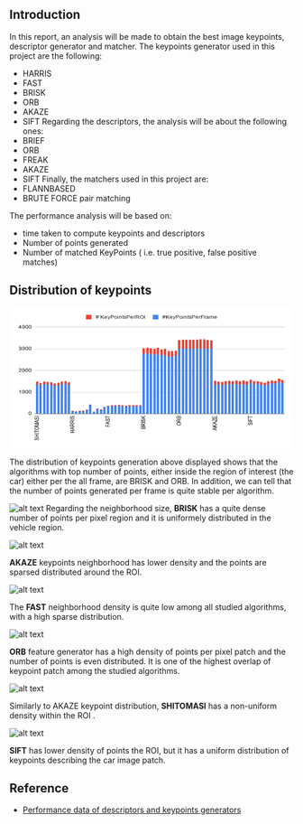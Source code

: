 ## Introduction
In this report, an analysis will be made to obtain the best image keypoints, descriptor generator and matcher. 
The keypoints generator used in this project are the following:
* HARRIS
* FAST 
* BRISK 
* ORB
* AKAZE
* SIFT
Regarding the descriptors, the analysis will be about the following ones:
* BRIEF
* ORB
* FREAK
* AKAZE 
* SIFT
Finally, the matchers used in this project are:
* FLANNBASED
* BRUTE FORCE pair matching

The performance analysis will be based on:
* time taken to compute keypoints and descriptors
* Number of points generated
* Number of matched KeyPoints ( i.e. true positive, false positive matches)

## Distribution of keypoints 
<img src="images/keypoints_dist.png" width="820" height="248" />

The distribution of keypoints generation above displayed shows that the algorithms with top number of points, either inside the region of interest (the car) either per the all frame, are BRISK and ORB. In addition, we can tell that the number of points generated per frame is quite stable per algorithm.  


[image_0]: https://github.com/brunoeducsantos/2DFeatureTracking/blob/master/images/BRISK.png
![alt text][image_0] 
Regarding the neighborhood size, **BRISK** has a quite dense number of points per pixel region and it is uniformely distributed in the vehicle region. 

[image_1]: https://github.com/brunoeducsantos/2DFeatureTracking/blob/master/images/AKAZE.png
![alt text][image_1] 

**AKAZE** keypoints neighborhood has lower density and the points are sparsed distributed around the ROI.

[image_2]: https://github.com/brunoeducsantos/2DFeatureTracking/blob/master/images/FAST.png
![alt text][image_2]

The **FAST** neighborhood density is quite low among all studied algorithms, with a high sparse distribution.

[image_3]: https://github.com/brunoeducsantos/2DFeatureTracking/blob/master/images/ORB.png
![alt text][image_3]

**ORB** feature generator has a high density of points per pixel patch and the number of points is even distributed. It is one of the highest overlap of keypoint patch among the studied algorithms.

[image_4]: https://github.com/brunoeducsantos/2DFeatureTracking/blob/master/images/SHITOMASI.png
![alt text][image_4]
 
Similarly to AKAZE keypoint distribution, **SHITOMASI** has a non-uniform density within the ROI .


[image_5]: https://github.com/brunoeducsantos/2DFeatureTracking/blob/master/images/SIFT.png
![alt text][image_5]

**SIFT** has lower density of points the ROI, but it has a uniform distribution of keypoints describing the car image patch.


## Reference
* [Performance data of descriptors and keypoints generators](https://docs.google.com/spreadsheets/d/1XjCx8vCeGhiXPxjZbKCU_fEnNz826EIpMes8a6IjI4E/edit?usp=sharing)

